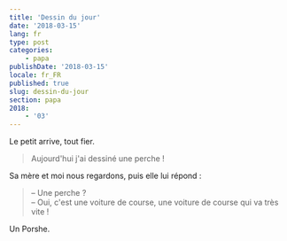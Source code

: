 ```yaml
---
title: 'Dessin du jour'
date: '2018-03-15'
lang: fr
type: post
categories:
    - papa
publishDate: '2018-03-15'
locale: fr_FR
published: true
slug: dessin-du-jour
section: papa
2018:
    - '03'
---
```


Le petit arrive, tout fier.

> Aujourd'hui j'ai dessiné une perche !

<!--more-->

Sa mère et moi nous regardons, puis elle lui répond :

> – Une perche ?  
> – Oui, c'est une voiture de course, une voiture de course qui va très vite !

Un Porshe.